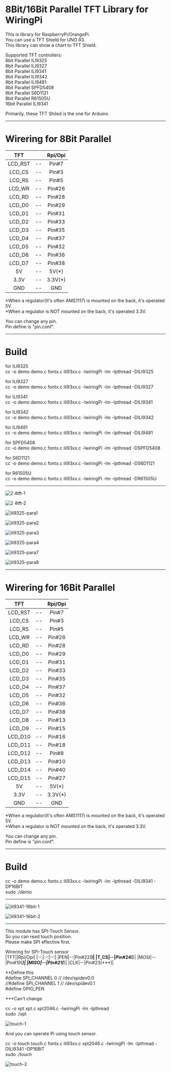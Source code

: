 # 8Bit/16Bit Parallel TFT Library for WiringPi

This is library for RaspberryPi/OrangePi.   
You can use a TFT Shield for UNO R3.   
This library can show a chart to TFT Shield.   

Supported TFT controllers:   
8bit Parallel ILI9325   
8bit Parallel ILI9327   
8bit Parallel ILI9341   
8bit Parallel ILI9342   
8bit Parallel ILI9481   
8bit Parallel SPFD5408   
8bit Parallel S6D1121   
8bit Parallel R61505U   
16bit Parallel ILI9341   

Primarily, these TFT Shiled is the one for Arduino.   

----

# Wirering for 8Bit Parallel   

|TFT||Rpi/Opi|
|:-:|:-:|:-:|
|LCD_RST|--|Pin#7|
|LCD_CS|--|Pin#3|
|LCD_RS|--|Pin#5|
|LCD_WR|--|Pin#26|
|LCD_RD|--|Pin#28|
|LCD_D0|--|Pin#29|
|LCD_D1|--|Pin#31|
|LCD_D2|--|Pin#33|
|LCD_D3|--|Pin#35|
|LCD_D4|--|Pin#37|
|LCD_D5|--|Pin#32|
|LCD_D6|--|Pin#36|
|LCD_D7|--|Pin#38|
|5V|--|5V(*)|
|3.3V|--|3.3V(*)|
|GND|--|GND|

\*When a regulator(It's often AMS1117) is mounted on the back, it's operated 5V.   
\*When a regulator is NOT mounted on the back, it's operated 3.3V.   

You can change any pin.   
Pin define is "pin.conf".   

----

# Build   

for ILI9325   
cc -o demo demo.c fontx.c ili93xx.c -lwiringPi -lm -lpthread -DILI9325   

for ILI9327   
cc -o demo demo.c fontx.c ili93xx.c -lwiringPi -lm -lpthread -DILI9327   

for ILI9341   
cc -o demo demo.c fontx.c ili93xx.c -lwiringPi -lm -lpthread -DILI9341   

for ILI9342   
cc -o demo demo.c fontx.c ili93xx.c -lwiringPi -lm -lpthread -DILI9342   

for ILI9481   
cc -o demo demo.c fontx.c ili93xx.c -lwiringPi -lm -lpthread -DILI9481   

for SPFD5408   
cc -o demo demo.c fontx.c ili93xx.c -lwiringPi -lm -lpthread -DSPFD5408   

for S6D1121   
cc -o demo demo.c fontx.c ili93xx.c -lwiringPi -lm -lpthread -DS6D1121   

for R61505U   
cc -o demo demo.c fontx.c ili93xx.c -lwiringPi -lm -lpthread -DR61505U   

---

![2 4tft-1](https://cloud.githubusercontent.com/assets/6020549/24932714/bff42314-1f4d-11e7-8c13-28a6c4652992.JPG)

![2 4tft-2](https://cloud.githubusercontent.com/assets/6020549/24932732/d45d7080-1f4d-11e7-95d8-a34c0cb901b3.JPG)

![ili9325-para1](https://cloud.githubusercontent.com/assets/6020549/24833926/38353b08-1d12-11e7-8d0d-5dae59c3499b.JPG)

![ili9325-para2](https://cloud.githubusercontent.com/assets/6020549/24995032/3ee3292a-2068-11e7-9179-bf5a74ba2a38.JPG)

![ili9325-para3](https://cloud.githubusercontent.com/assets/6020549/24833940/c58dc0ec-1d12-11e7-85b6-7f57a80b5e66.JPG)

![ili9325-para4](https://cloud.githubusercontent.com/assets/6020549/24833950/f48f0e6e-1d12-11e7-95a5-28ef894ea311.JPG)

![ili9325-para7](https://cloud.githubusercontent.com/assets/6020549/24932578/0c0319fa-1f4d-11e7-8da8-901a94e89e28.JPG)

![ili9325-para8](https://cloud.githubusercontent.com/assets/6020549/24995079/6043fb62-2068-11e7-974b-29e23126e38f.JPG)

----

# Wirering for 16Bit Parallel   
|TFT||Rpi/Opi|
|:-:|:-:|:-:|
|LCD_RST|--|Pin#7|
|LCD_CS|--|Pin#3|
|LCD_RS|--|Pin#5|
|LCD_WR|--|Pin#26|
|LCD_RD|--|Pin#28|
|LCD_D0|--|Pin#29|
|LCD_D1|--|Pin#31|
|LCD_D2|--|Pin#33|
|LCD_D3|--|Pin#35|
|LCD_D4|--|Pin#37|
|LCD_D5|--|Pin#32|
|LCD_D6|--|Pin#36|
|LCD_D7|--|Pin#38|
|LCD_D8|--|Pin#13|
|LCD_D9|--|Pin#15|
|LCD_D10|--|Pin#16|
|LCD_D11|--|Pin#18|
|LCD_D12|--|Pin#8|
|LCD_D13|--|Pin#10|
|LCD_D14|--|Pin#40|
|LCD_D15|--|Pin#27|
|5V|--|5V(*)|
|3.3V|--|3.3V(*)|
|GND|--|GND|

\*When a regulator(It's often AMS1117) is mounted on the back, it's operated 5V.   
\*When a regulator is NOT mounted on the back, it's operated 3.3V.   

You can change any pin.   
Pin define is "pin.conf".   

----

# Build   

cc -o demo demo.c fontx.c ili93xx.c -lwiringPi -lm -lpthread -DILI9341 -DP16BIT   
sudo ./demo   

----

![ili9341-16bit-1](https://user-images.githubusercontent.com/6020549/42122957-c62b7b66-7c84-11e8-8619-5c4ab0d624f5.JPG)

![ili9341-16bit-2](https://user-images.githubusercontent.com/6020549/42122960-c92f25e2-7c84-11e8-970b-11f0f08a88cd.JPG)

----

This module has SPI-Touch Sensor.   
So you can read touch position.   
Please make SPI effective first.

Wirering for SPI-Touch sensor   
|TFT||Rpi/Opi|
|:-:|:-:|:-:|
|PEN|--|Pin#22(**)|
|T_CS|--|Pin#24(**)|
|MOSI|--|Pin#19(***)|
|MISO|--|Pin#21(***)|
|CLK|--|Pin#23(***)|


\**Define this   
#define SPI_CHANNEL 0 // /dev/spidev0.0  
//#define SPI_CHANNEL 1 // /dev/spidev0.1  
#define GPIO_PEN   

\***Can't change   


cc -o xpt xpt.c xpt2046.c -lwiringPi -lm -lpthread   
sudo ./xpt   

![touch-1](https://user-images.githubusercontent.com/6020549/42130602-8710a000-7d24-11e8-9b8e-b1819301bc0f.jpg)


And you can operate Pi using touch sensor.  

cc -o touch touch.c fontx.c ili93xx.c xpt2046.c -lwiringPi -lm -lpthread -DILI9341 -DP16BIT   
sudo ./touch   


![touch-2](https://user-images.githubusercontent.com/6020549/42130606-8b7c0ed6-7d24-11e8-97e8-41f7cf18d4bc.JPG)

